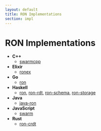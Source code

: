 ```yaml
---
layout: default
title: RON Implementations
section: impl
---
```


# RON Implementations

* **C++**
  * [swarmcpp](https://github.com/gritzko/swarmcpp)
* **Elixir**
  * [ronex](https://github.com/flanfly/ronex)
* **Go**
  * [ron](https://github.com/gritzko/ron)
* **Haskell**
  * [ron](https://hackage.haskell.org/package/ron),
    [ron-rdt](https://hackage.haskell.org/package/ron-rdt),
    [ron-schema](https://hackage.haskell.org/package/ron-schema),
    [ron-storage](https://hackage.haskell.org/package/ron-storage)
* **Java**
  * [java-ron](https://github.com/volyx/java-ron)
* **JavaScript**
  * [swarm](https://github.com/gritzko/swarm)
* **Rust**
  * [ron-crdt](https://crates.io/crates/ron-crdt)
